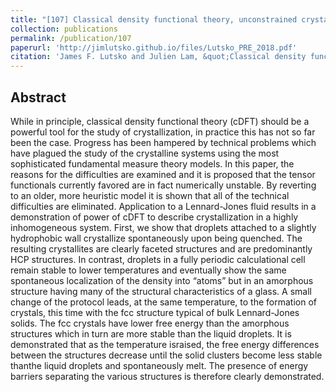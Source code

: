 ```yaml
---
title: "[107] Classical density functional theory, unconstrained crystallization, and polymorphic behavior"
collection: publications
permalink: /publication/107
paperurl: 'http://jimlutsko.github.io/files/Lutsko_PRE_2018.pdf'
citation: 'James F. Lutsko and Julien Lam, &quot;Classical density functional theory, unconstrained crystallization, and polymorphic behavior&quot;, <i>Phys. Rev. E</i>, <strong>98</strong>, 12604 (2018)'
---
```

Abstract
---
While in principle, classical density functional theory (cDFT) should be a powerful tool for the study of crystallization, in practice this has not so far been the case. Progress has been hampered by technical problems which have plagued the study of the crystalline systems using the most sophisticated fundamental measure theory models. In this paper, the reasons for the difficulties are examined and it is proposed that the tensor functionals currently favored are in fact numerically unstable. By reverting to an older, more heuristic model it is shown that all of the technical difficulties are eliminated. Application to a Lennard-Jones fluid results in a demonstration of power of cDFT to describe crystallization in a highly inhomogeneous system. First, we show that droplets attached to a slightly hydrophobic wall crystallize spontaneously upon being quenched. The resulting crystallites are clearly faceted structures and are predominantly HCP structures. In contrast, droplets in a fully periodic calculational cell remain stable to lower temperatures and eventually show the same spontaneous localization of the density into “atoms” but in an amorphous structure having many of the structural characteristics of a glass. A small change of the protocol leads, at the same temperature, to the formation of crystals, this time with the fcc structure typical of bulk Lennard-Jones solids. The fcc crystals have lower free energy than the amorphous structures which in turn are more stable than the liquid droplets. It is demonstrated that as the temperature israised, the free energy differences between the structures decrease until the solid clusters become less stable thanthe liquid droplets and spontaneously melt. The presence of energy barriers separating the various structures is therefore clearly demonstrated.
